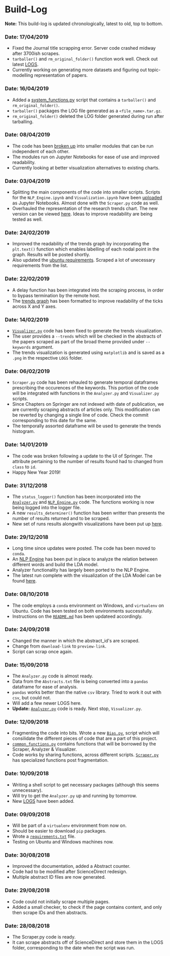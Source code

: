 # Build-Log

<strong>Note:</strong> This build-log is updated chronologically, latest to old, top to bottom.

### Date: 17/04/2019
- Fixed the Journal title scrapping error. Server code crashed midway after 3700ish scrapes.
- ```tarballer()``` and ```rm_original_folder()``` function work well. Check out latest [LOGS](https://github.com/SarthakJShetty/Bias/tree/master/LOGS/LOG_2019-04-16_2_49_Atlantic_Forest_Conservation).
- Currently working on generating more datasets and figuring out topic-modelling representation of papers.

### Date: 16/04/2019
- Added a [system_functions.py](https://github.com/SarthakJShetty/Bias/blob/master/system_functions.py) script that contains a ```tarballer()``` and ```rm_original_folder()```.
- ```tarballer()``` packages the LOG file generated as a ```<file_name>.tar.gz```.
- ```rm_original_folder()``` deleted the LOG folder generated during run after tarballing.

### Date: 08/04/2019
- The code has been [broken up](https://github.com/SarthakJShetty/Bias/blob/master/scripts/) into smaller modules that can be run independent of each other.
- The modules run on Jupyter Notebooks for ease of use and improved readability.
- Currently looking at better visualization alternatives to existing charts.

### Date: 03/04/2019
- Splitting the main components of the code into smaller scripts. Scripts for the ```NLP_Engine.ipynb``` and ```Visualization.ipynb``` have been [uploaded](https://github.com/SarthakJShetty/Bias/blob/master/scripts/) as Jupyter Notebooks. Almost done with the ```Scraper.py``` code as well.
- Overhauled the representation of the research trends chart. The new version can be viewed [here](https://raw.githubusercontent.com/SarthakJShetty/Bias/master/LOGS/LOG_2019-02-27_15_23_Eastern_Himalayas/Data_Visualization_Trends_Graph_conservation.png). Ideas to improve readability are being tested as well.

### Date: 24/02/2019
- Improved the readability of the trends graph by incorporating the ```plt.text()``` function which enables labelling of each
nodal point in the graph. Results will be posted shortly.
- Also updated the <a title="Updated ubuntu requirements file" href="https://github.com/SarthakJShetty/Bias/blob/master/ubuntu_requirements.txt">ubuntu requirements</a>. Scraped a lot of unecessary requirements from the list.

### Date: 22/02/2019
- A delay function has been integrated into the scraping process, in order to bypass termination by the remote host.
- The <a title="Trends Graph" href="https://github.com/SarthakJShetty/Bias/blob/master/LOGS/LOG_2019-02-20_23_4_Western_Ghats_Biodiversity/Data_Visualization_Trends_Graph_biodiversity.png">trends graph</a> has been formatted to improve readability of the ticks across X and Y axes.

### Date: 14/02/2019
- <a title="Visualizer.py" href="https://github.com/SarthakJShetty/Bias/blob/master/Visualizer.py">```Visualizer.py```</a> code has been fixed to generate the trends visualization.
- The user provides a ```--trends``` which will be checked in the abstracts of the papers scraped as part of the broad theme provided under ```--keywords``` argument.
- The trends visualization is generated using ```matplotlib``` and is saved as a ```.png``` in the respective ```LOGS``` folder.

### Date: 06/02/2019
- ```Scraper.py``` code has been rehauled to generate temporal dataframes prescribing the occurences of the keywords. This portion of the code will
be integrated with functions in the ```Analyzer.py``` and ```Visualizer.py``` scripts.
- Since Chapters on Springer are not indexed with date of publication, we are currently scraping abstracts of articles only. This modification
can be reverted by changing a single line of code. Check the commit corresponding to this date for the same.
- The temporally assorted dataframe will be used to generate the trends histogram.

### Date: 14/01/2019
- The code was broken following a update to the UI of Springer. The attribute pertaining to the number of results found had to changed from ```class``` to ```id```.
- Happy New Year 2019!

### Date: 31/12/2018
- The ```status_logger()``` function has been incorporated into the <a title="Analyzer.py" href="https://github.com/SarthakJShetty/Bias/blob/master/Analyzer.py">```Analyzer.py```</a> and <a title="NLP_Engine.py" href="https://github/com/SarthakJShetty/Bias/blob/master/NLP_Engine.py">```NLP_Engine.py```</a> code. The functions working is now being logged into the logger file.
- A new ```results_determiner()``` function has been writter than presents the number of results returned and to be scraped.
- New set of runs results alongwith visualizations have been put up <a title="Latest run LOG file" href="Latest run log files" href="https://github.com/SarthakJShetty/Bias/blob/master/LOGS/LOG_2018-12-31_13_45_Western_Ghats_Ecology_Conservation_Policy">here</a>.

### Date: 29/12/2018
- Long time since updates were posted. The code has been moved to ```conda```.
- An <a title="NLP_Engine.py" href="https://github.com/SarthakJShetty/Bias/blob/master/NLP_Engine.py">NLP Engine</a> has been put in place to analyze the relation between different words and build the LDA model.
- Analyzer functionality has largely been ported to the NLP Engine.
- The latest run complete with the visualization of the LDA Model can be found <a title="Latest run log files" href="https://github.com/SarthakJShetty/Bias/blob/master/LOGS/LOG_2018-12-29_16_50_Western_Ghats_Endemic_Crocodiles_Marshes/">here</a>.

### Date: 08/10/2018
- The code employs a ```conda``` environment on Windows, and ```virtualenv``` on Ubuntu. Code has been tested on both environments successfully.
- Instructions on the <a title="README.md" href="https://github.com/SarthakJShetty/Bias#analyzing-biases-in-academic-publications">```README.md```</a> has been updateed accordingly.

### Date: 24/09/2018
- Changed the manner in which the abstract_id's are scraped.
- Change from ```download-link``` to ```preview-link```.
- Script can scrap once again.

### Date: 15/09/2018
- The ```Analyzer.py``` code is almost ready.
- Data from the ```Abstracts.txt``` file is being converted into a ```pandas``` dataframe for ease of analysis.
- ```pandas``` works better than the native ```csv``` library. Tried to work it out with ```csv```, but could not.
- Will add a few newer LOGS here.
- <strong>Update:</strong> <a title="Analyzer" href="https://github.com/SarthakJShetty/Bias/blob/master//Analyzer.py">```Analyzer.py```</a> code is ready. Next stop, ```Visualizer.py```.

### Date: 12/09/2018
- Fragmenting the code into bits. Wrote a new <a title="Bias.py" href="https://github.com/SarthakJShetty/Bias/blob/master/Bias.py" target="_blank">```Bias.py```</a>, script which will consilidate the different pieces of code that are a part of this project.
- <a title="pre_processing.py" href="https://github.com/SarthakJShetty/Bias/blob/master/common_functions.py" target="_blank">```common_functions.py```</a> contains functions that will be borrowed by the Scraper, Analyzer & Visualizer.
- Code works by sharing functions, across different scripts. <a title="Scraper.py" href="https://github.com/SarthakJShetty/Bias/blob/master/Scraper.py">```Scraper.py```</a> has specialized functions post fragmentation.

### Date: 10/09/2018
- Writing a shell script to get necessary packages (although this seems unnecessary).
- Will try to get the ```Analyzer.py``` up and running by tomorrow.
- New <a title="LOGs" href="https://github.com/SarthakJShetty/Bias/blob/master/LOGS">LOGS</a> have been added.

### Date: 09/09/2018
- Will be part of a ```virtualenv``` environment from now on.
- Should be easier to download ```pip``` packages.
- Wrote a <a title="Packages required" href="https://github.com/SarthakJShetty/Bias/blob/master/requirements.txt">```requirements.txt```</a> file.
- Testing on Ubuntu and Windows machines now.

### Date: 30/08/2018
- Improved the documentation, added a Abstract counter.
- Code had to be modified after ScienceDirect redesign.
- Multiple abstract ID files are now generated.

### Date: 29/08/2018
- Code could not initially scrape multiple pages.
- Added a small checker, to check if the page contains content, and only then scrape IDs and then abstracts.

### Date: 28/08/2018
- The Scraper.py code is ready.
- It can scrape abstracts off of ScienceDirect and store them in the LOGS folder, corresponding to the date when the
script was run.
